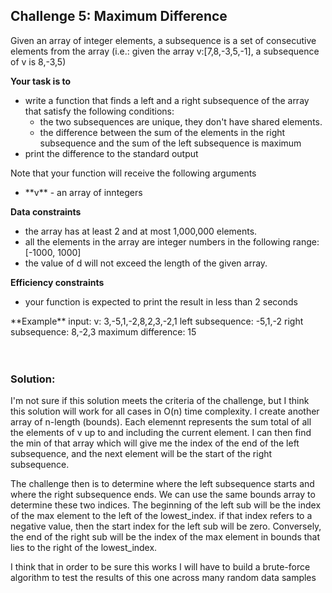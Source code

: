 <h2>Challenge 5: Maximum Difference</h2>

Given an array of integer elements, a subsequence is a set of consecutive elements from the array (i.e.: given the array v:[7,8,-3,5,-1], a subsequence of v is 8,-3,5)

**Your task is to**
<ul>
    <li>write a function that finds a left and a right subsequence of the array that satisfy the following conditions:
        <ul>
            <li>the two subsequences are unique, they don't have shared elements.</li>
            <li>the difference between the sum of the elements in the right subsequence and the sum of the left subsequence is maximum</li>
        </ul>
    </li>
    <li>print the difference to the standard output</li>    
</ul>

Note that your function will receive the following arguments
<ul>
    <li> **v** - an array of inntegers</li>
    
</ul>

**Data constraints**
<ul>
    <li>the array has at least 2 and at most 1,000,000 elements.</li>
    <li>all the elements in the array are integer numbers in the following range: [-1000, 1000]</li>
    <li>the value of d will not exceed the length of the given array.</li>
</ul>

**Efficiency constraints**
<ul>
    <li>your function is expected to print the result in less than 2 seconds</li>
</ul>
**Example**
input: v: 3,-5,1,-2,8,2,3,-2,1
left subsequence: -5,1,-2
right subsequence: 8,-2,3 
maximum difference: 15
<br><br><br>
<h3>Solution:</h3>
<p>I'm not sure if this solution meets the criteria of the challenge, but I think this solution will work for all cases in O(n) time complexity.  I create another array of n-length (bounds).  Each elemennt represents the sum total of all the elements of v up to and including the current element.  I can then find the min of that array which will give me the index of the end of the left subsequence, and the next element will be the start of the right subsequence.  </p>
<p>The challenge then is to determine where the left subsequence starts and where the right subsequence ends.  We can use the same bounds array to determine these two indices.  The beginning of the left sub will be the index of the max element to the left of the lowest_index.  if that index refers to a negative value, then the start index for the left sub will be zero.  Conversely, the end of the right sub will be the index of the max element in bounds that lies to the right of the lowest_index.</p>
<p>I think that in order to be sure this works I will have to build a brute-force algorithm to test the results of this one across many random data samples</p>
